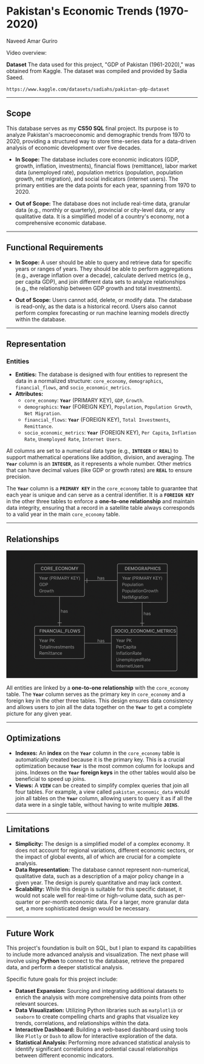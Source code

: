 # Pakistan's Economic Trends (1970-2020)

Naveed Amar Guriro

Video overview: <URL HERE>

**Dataset**
The data used for this project, "GDP of Pakistan (1961-2020)," was obtained from Kaggle. The dataset was compiled and provided by Sadia Saeed.

    https://www.kaggle.com/datasets/sadiahs/pakistan-gdp-dataset

***

## Scope

This database serves as my **CS50 SQL** final project. Its purpose is to analyze Pakistan's macroeconomic and demographic trends from 1970 to 2020, providing a structured way to store time-series data for a data-driven analysis of economic development over five decades.

* **In Scope:**
    The database includes core economic indicators (GDP, growth, inflation, investments), financial flows (remittance), labor market data (unemployed rate), population metrics (population, population growth, net migration), and social indicators (internet users). The primary entities are the data points for each year, spanning from 1970 to 2020.

* **Out of Scope:**
    The database does not include real-time data, granular data (e.g., monthly or quarterly), provincial or city-level data, or any qualitative data. It is a simplified model of a country's economy, not a comprehensive economic database.

***

## Functional Requirements

* **In Scope:**
    A user should be able to query and retrieve data for specific years or ranges of years. They should be able to perform aggregations (e.g., average inflation over a decade), calculate derived metrics (e.g., per capita GDP), and join different data sets to analyze relationships (e.g., the relationship between GDP growth and total investments).
    
* **Out of Scope:**
    Users cannot add, delete, or modify data. The database is read-only, as the data is a historical record. Users also cannot perform complex forecasting or run machine learning models directly within the database.

***

## Representation

### Entities

* **Entities:** The database is designed with four entities to represent the data in a normalized structure: `core_economy`, `demographics`, `financial_flows`, and `socio_economic_metrics`.
* **Attributes:**
    * `core_economy`: **`Year`** (PRIMARY KEY), `GDP`, `Growth`.
    * `demographics`: **`Year`** (FOREIGN KEY), `Population`, `Population Growth`, `Net Migration`.
    * `financial_flows`: **`Year`** (FOREIGN KEY), `Total Investments`, `Remittance`.
    * `socio_economic_metrics`: **`Year`** (FOREIGN KEY), `Per Capita`, `Inflation Rate`, `Unemployed Rate`, `Internet Users`.

All columns are set to a numerical data type (e.g., **`INTEGER`** or **`REAL`**) to support mathematical operations like addition, division, and averaging. The **`Year`** column is an **`INTEGER`**, as it represents a whole number. Other metrics that can have decimal values (like GDP or growth rates) are **`REAL`** to ensure precision.

The **`Year`** column is a **`PRIMARY KEY`** in the `core_economy` table to guarantee that each year is unique and can serve as a central identifier. It is a **`FOREIGN KEY`** in the other three tables to enforce a **one-to-one relationship** and maintain data integrity, ensuring that a record in a satellite table always corresponds to a valid year in the main `core_economy` table.

***

## Relationships
<p align="center">
  <img src="images/er diagram.png" alt="ER Diagram" width="600">
</p>

All entities are linked by a **one-to-one relationship** with the `core_economy` table. The **`Year`** column serves as the primary key in `core_economy` and a foreign key in the other three tables. This design ensures data consistency and allows users to join all the data together on the **`Year`** to get a complete picture for any given year.

***

## Optimizations

* **Indexes:** An **index** on the **`Year`** column in the `core_economy` table is automatically created because it is the primary key. This is a crucial optimization because **`Year`** is the most common column for lookups and joins. Indexes on the **`Year` foreign keys** in the other tables would also be beneficial to speed up joins.
* **Views:** A **`VIEW`** can be created to simplify complex queries that join all four tables. For example, a view called `pakistan_economic_data` would join all tables on the **`Year`** column, allowing users to query it as if all the data were in a single table, without having to write multiple **`JOINS`**.

***

## Limitations

* **Simplicity:** The design is a simplified model of a complex economy. It does not account for regional variations, different economic sectors, or the impact of global events, all of which are crucial for a complete analysis.
* **Data Representation:** The database cannot represent non-numerical, qualitative data, such as a description of a major policy change in a given year. The design is purely quantitative and may lack context.
* **Scalability:** While this design is suitable for this specific dataset, it would not scale well for real-time or high-volume data, such as per-quarter or per-month economic data. For a larger, more granular data set, a more sophisticated design would be necessary.

***

## Future Work

This project's foundation is built on SQL, but I plan to expand its capabilities to include more advanced analysis and visualization. The next phase will involve using **Python** to connect to the database, retrieve the prepared data, and perform a deeper statistical analysis.

Specific future goals for this project include:

* **Dataset Expansion:** Sourcing and integrating additional datasets to enrich the analysis with more comprehensive data points from other relevant sources.
* **Data Visualization:** Utilizing Python libraries such as `matplotlib` or `seaborn` to create compelling charts and graphs that visualize key trends, correlations, and relationships within the data.
* **Interactive Dashboard:** Building a web-based dashboard using tools like `Plotly` or `Dash` to allow for interactive exploration of the data.
* **Statistical Analysis:** Performing more advanced statistical analysis to identify significant correlations and potential causal relationships between different economic indicators.